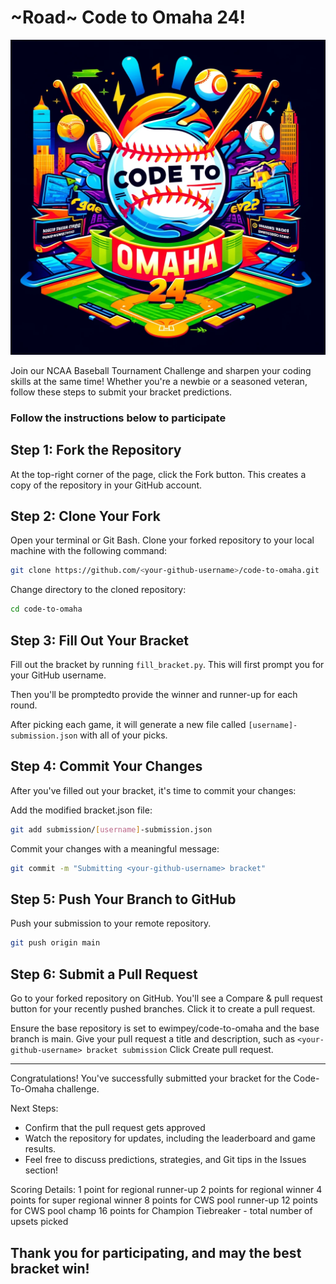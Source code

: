 # ~Road~ Code to Omaha 24!
![Code to Omaha!](/helpers/code-to-omaha.jpg)

Join our NCAA Baseball Tournament Challenge and sharpen your coding skills at the same time! Whether you're a newbie or a seasoned veteran, follow these steps to submit your bracket predictions.

### Follow the instructions below to participate

## Step 1: Fork the Repository
At the top-right corner of the page, click the Fork button. This creates a copy of the repository in your GitHub account.

## Step 2: Clone Your Fork
Open your terminal or Git Bash.
Clone your forked repository to your local machine with the following command:

```sh
git clone https://github.com/<your-github-username>/code-to-omaha.git
```

Change directory to the cloned repository:
```sh
cd code-to-omaha
```

## Step 3: Fill Out Your Bracket

Fill out the bracket by running `fill_bracket.py`.
This will first prompt you for your GitHub username.

Then you'll be promptedto provide the winner and runner-up for each round. 

After picking each game, it will generate a new file called `[username]-submission.json` with all of your picks.

## Step 4: Commit Your Changes
After you've filled out your bracket, it's time to commit your changes:

Add the modified bracket.json file:
```sh
git add submission/[username]-submission.json
```
Commit your changes with a meaningful message:
```sh
git commit -m "Submitting <your-github-username> bracket"
```

## Step 5: Push Your Branch to GitHub
Push your submission to your remote repository.

```sh
git push origin main
```

## Step 6: Submit a Pull Request
Go to your forked repository on GitHub.
You'll see a Compare & pull request button for your recently pushed branches. Click it to create a pull request.

Ensure the base repository is set to ewimpey/code-to-omaha and the base branch is main.
Give your pull request a title and description, such as `<your-github-username> bracket submission`
Click Create pull request.

***
Congratulations! You've successfully submitted your bracket for the Code-To-Omaha challenge.

Next Steps:
* Confirm that the pull request gets approved
* Watch the repository for updates, including the leaderboard and game results.
* Feel free to discuss predictions, strategies, and Git tips in the Issues section!

Scoring Details:
1 point for regional runner-up
2 points for regional winner
4 points for super regional winner
8 points for CWS pool runner-up
12 points for CWS pool champ
16 points for Champion
Tiebreaker - total number of upsets picked

## Thank you for participating, and may the best bracket win!
